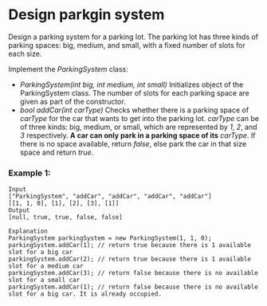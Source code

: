 # Design parkgin system

Design a parking system for a parking lot. The parking lot has three kinds of parking spaces: big, medium, and small, with a fixed number of slots for each size.

Implement the *ParkingSystem* class:

* *ParkingSystem(int big, int medium, int small)* Initializes object of the ParkingSystem class. The number of slots for each parking space are given as part of the constructor.
* *bool addCar(int carType)* Checks whether there is a parking space of *carType* for the car that wants to get into the parking lot. *carType* can be of three kinds: big, medium, or small, which are represented by *1*, *2*, and *3* respectively. **A car can only park in a parking space of its** *carType*. If there is no space available, return *false*, else park the car in that size space and return *true*.

### Example 1:
    Input
    ["ParkingSystem", "addCar", "addCar", "addCar", "addCar"]
    [[1, 1, 0], [1], [2], [3], [1]]
    Output
    [null, true, true, false, false]

    Explanation
    ParkingSystem parkingSystem = new ParkingSystem(1, 1, 0);
    parkingSystem.addCar(1); // return true because there is 1 available slot for a big car
    parkingSystem.addCar(2); // return true because there is 1 available slot for a medium car
    parkingSystem.addCar(3); // return false because there is no available slot for a small car
    parkingSystem.addCar(1); // return false because there is no available slot for a big car. It is already occupied.
